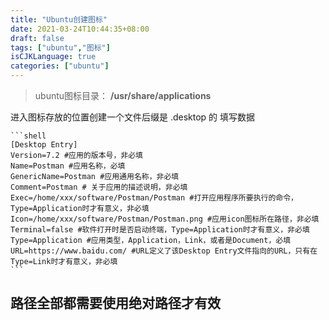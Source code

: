 ```yaml
---
title: "Ubuntu创建图标"
date: 2021-03-24T10:44:35+08:00
draft: false
tags: ["ubuntu","图标"]
isCJKLanguage: true
categories: ["ubuntu"]
---
```


> ubuntu图标目录： **/usr/share/applications**

进入图标存放的位置创建一个文件后缀是 .desktop 的
填写数据

    ```shell
    [Desktop Entry]
    Version=7.2 #应用的版本号，非必填  
    Name=Postman #应用名称，必填  
    GenericName=Postman #应用通用名称，非必填  
    Comment=Postman # 关于应用的描述说明，非必填  
    Exec=/home/xxx/software/Postman/Postman #打开应用程序所要执行的命令，Type=Application时才有意义，非必填  
    Icon=/home/xxx/software/Postman/Postman.png #应用icon图标所在路径，非必填  
    Terminal=false #软件打开时是否启动终端，Type=Application时才有意义，非必填  
    Type=Application #应用类型，Application，Link，或者是Document，必填  
    URL=https://www.baidu.com/ #URL定义了该Desktop Entry文件指向的URL，只有在Type=Link时才有意义，非必填  
    ```

## 路径全部都需要使用绝对路径才有效
